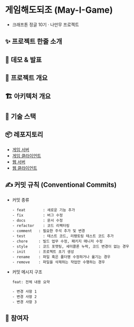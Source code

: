 ﻿# 게임해도되조 (May-I-Game)

- 크래프톤 정글 10기 · 나만무 프로젝트

## ✨ 프로젝트 한줄 소개

## 🚀 데모 & 발표

## 🧭 프로젝트 개요

## 🏗️ 아키텍처 개요

## 🧰 기술 스택

## 📦 레포지토리
- [게임 서버](https://github.com/May-I-Game/born-to-be-jungle-game-server)
- [게임 클라이언트](https://github.com/May-I-Game/born-to-be-jungle-game-client)
- [웹 서버](https://github.com/May-I-Game/born-to-be-jungle-web-server)
- [웹 클라이언트](https://github.com/May-I-Game/born-to-be-jungle-web-client)

## ✍️ 커밋 규칙 (Conventional Commits)

- 커밋 종류

  ```
  - feat 		: 새로운 기능 추가
  - fix 		: 버그 수정
  - docs 		: 문서 수정
  - refactor 	: 코드 리팩터링
  - comment   : 필요한 주석 추가 및 변경
  - test 		: 테스트 코드, 리팽토링 테스트 코드 추가
  - chore     : 빌드 업무 수정, 패키지 매니저 수정
  - style     : 코드 포맷팅, 세미콜론 누락, 코드 변경이 없는 경우
  - init      : 프로젝트 초기 생성
  - rename    : 파일 혹은 폴더명 수정하거나 옮기는 경우
  - remove    : 파일을 삭제하는 작업만 수행하는 경우
  ```

- 커밋 메시지 구조

  ```
  feat: 전체 내용 요약

  - 변경 사항 1
  - 변경 사항 2
  - 변경 사항 3
  ```

## 👥 참여자


